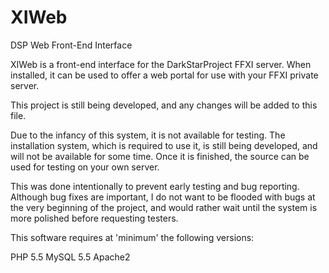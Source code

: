 # XIWeb
DSP Web Front-End Interface

XIWeb is a front-end interface for the DarkStarProject FFXI server. When installed, it can be used to offer a web portal for
use with your FFXI private server.

This project is still being developed, and any changes will be added to this file.

Due to the infancy of this system, it is not available for testing. The installation system, which is required to use it, 
is still being developed, and will not be available for some time. Once it is finished, the source can be used for
testing on your own server. 

This was done intentionally to prevent early testing and bug reporting. Although bug fixes are important, I do not want
to be flooded with bugs at the very beginning of the project, and would rather wait until the system is more polished
before requesting testers.

This software requires at 'minimum' the following versions:

PHP 5.5
MySQL 5.5
Apache2

